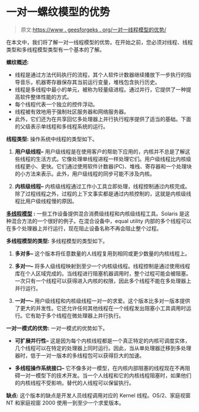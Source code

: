 # 一对一螺纹模型的优势

> 原文:[https://www . geesforgeks . org/一对一线程模型的优势/](https://www.geeksforgeeks.org/advantage-of-one-to-one-thread-model/)

在本文中，我们将了解一对一线程模型的优势。在开始之前，您必须对线程、线程类型和多线程模型类型有一个基本的了解。

**螺纹概述:**

*   线程是通过方法代码执行的流程，其个人软件计数器继续播放下一步执行的指导音乐，机器寄存器保存其当前运行变量，堆栈包含执行历史。
*   线程是多线程中最小的单元，被称为轻量级进程。通过并行，它提供了一种提高软件整体性能的方式。
*   每个线程代表一个独立的控件浮动。
*   线程被有效地用于强制社区服务器和网络服务器。
*   此外，它们还为在共享回忆多处理器上并行执行程序提供了适当的基础。下面的父级表示单线程和多线程系统的运行。

**线程类型:**
操作系统中线程的类型如下。

1.  **用户级线程–**
    用户级线程是在使用客户的帮助下应用的，内核并不总是了解这些线程的生活方式。它像处理单线程进程一样处理它们。用户级线程比内核级线程更小、更快。它们通过使用软件计数器(PC)、堆栈、寄存器和一个处理块的小方法来表示。此外，用户级线程的同步可能不涉及内核。

2.  **内核级线程–**
    内核级线程通过工作小工具立即处理，线程控制通过内核完成。除了过程线程之外，过程的上下文事实都是通过内核控制的，这就是内核级线程比用户级线程慢的原因。

[**多线程模型**](https://www.geeksforgeeks.org/multi-threading-models-in-process-management/) **:**
一些工作设备提供混合消费级线程和内核级线程工具。Solaris 是这种混合方法的一个很好的例子。在混合设备中，equal utility 内部的多个线程可以在多个处理器上并行运行，现在阻止设备名称不再会阻止整个过程。

**多线程模型的类型:**
多线程模型的类型如下。

1.  **多对多–**
    这个版本将任意数量的人线程复用到相同或更少数量的内核线程上。

2.  **多对一–**
    将多人级线程映射到至少一个内核级线程。线程控制是通过使用线程库在个人区域完成的。当线程进行阻塞机器调用时，整个过程可能会被阻塞。一次只有一个线程可以获得进入内核的权限，因此多个线程不能在多处理器上并行运行。

3.  **一对一–**
    用户级线程和内核级线程一对一的求爱。这个版本比多对一版本提供了更大的并发性。它还允许任何其他线程在一个线程发出阻塞小工具调用时运行。它有助于多个线程在微处理器上并行执行。

**一对一模式的优势:**
一对一模式的优势如下。

*   **可扩展并行性–**
    这是因为每个内核线程都是一个真正特定的内核可调度实体，几个线程可以在特定的处理器上同时运行。因此，当从单处理器迁移到多处理器时，低于一对一版本的多线程包可以获得巨大的加速。

*   **多线程操作系统接口–**
    它不像多对一模型，在内核内部阻塞的线程现在不再阻碍一对一模型下的技术开发。当一个人线程和它的内核线程阻塞时，如果他们的内核线程不受影响，替代的人线程可以保留执行。

**缺点:**
这个版本的缺点是开发人员线程调用对应的 Kernel 线程。OS/2、家庭视窗 NT 和家庭视窗 2000 使用一到至少一个求爱版本。